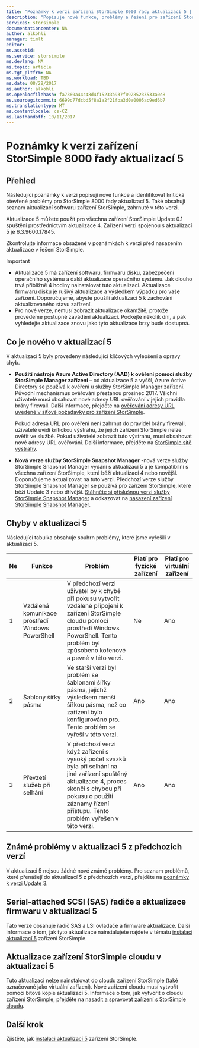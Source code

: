 ```yaml
---
title: "Poznámky k verzi zařízení StorSimple 8000 řady aktualizací 5 | Microsoft Docs"
description: "Popisuje nové funkce, problémy a řešení pro zařízení StorSimple 8000 řady aktualizací 5."
services: storsimple
documentationcenter: NA
author: alkohli
manager: timlt
editor: 
ms.assetid: 
ms.service: storsimple
ms.devlang: NA
ms.topic: article
ms.tgt_pltfrm: NA
ms.workload: TBD
ms.date: 08/28/2017
ms.author: alkohli
ms.openlocfilehash: fa7360a44c48d4f15233b937f09285233533a0e8
ms.sourcegitcommit: 6699c77dcbd5f8a1a2f21fba3d0a0005ac9ed6b7
ms.translationtype: MT
ms.contentlocale: cs-CZ
ms.lasthandoff: 10/11/2017
---
```

# <a name="storsimple-8000-series-update-5-release-notes"></a>Poznámky k verzi zařízení StorSimple 8000 řady aktualizací 5

## <a name="overview"></a>Přehled

Následující poznámky k verzi popisují nové funkce a identifikovat kritická otevřené problémy pro StorSimple 8000 řady aktualizací 5. Také obsahují seznam aktualizací softwaru zařízení StorSimple, zahrnuté v této verzi.

Aktualizace 5 můžete použít pro všechna zařízení StorSimple Update 0.1 spuštění prostřednictvím aktualizace 4. Zařízení verzi spojenou s aktualizací 5 je 6.3.9600.17845.

Zkontrolujte informace obsažené v poznámkách k verzi před nasazením aktualizace v řešení StorSimple.

> [!IMPORTANT]
> * Aktualizace 5 má zařízení softwaru, firmwaru disku, zabezpečení operačního systému a další aktualizace operačního systému. Jak dlouho trvá přibližně 4 hodiny nainstalovat tuto aktualizaci. Aktualizace firmwaru disku je rušivý aktualizace a výsledkem výpadku pro vaše zařízení. Doporučujeme, abyste použili aktualizaci 5 k zachování aktualizovaného stavu zařízení.
> * Pro nové verze, nemusí zobrazit aktualizace okamžitě, protože provedeme postupné zavádění aktualizací. Počkejte několik dní, a pak vyhledejte aktualizace znovu jako tyto aktualizace brzy bude dostupná.

## <a name="whats-new-in-update-5"></a>Co je nového v aktualizací 5

V aktualizaci 5 byly provedeny následující klíčových vylepšení a opravy chyb.

* **Použití nástroje Azure Active Directory (AAD) k ověření pomocí služby StorSimple Manager zařízení** – od aktualizace 5 a vyšší, Azure Active Directory se používá k ověření u služby StorSimple Manager zařízení. Původní mechanismus ověřování přestanou prosinec 2017. Všichni uživatelé musí obsahovat nové adresy URL ověřování v jejich pravidla brány firewall. Další informace, přejděte na [ověřování adresy URL uvedené v síťové požadavky pro zařízení StorSimple](storsimple-8000-system-requirements.md#url-patterns-for-azure-portal).

    Pokud adresa URL pro ověření není zahrnut do pravidel brány firewall, uživatelé uvidí kritickou výstrahu, že jejich zařízení StorSimple nelze ověřit ve službě. Pokud uživatelé zobrazit tuto výstrahu, musí obsahovat nové adresy URL ověřování. Další informace, přejděte na [StorSimple sítě výstrahy](storsimple-8000-manage-alerts.md#networking-alerts).

* **Nová verze služby StorSimple Snapshot Manager** -nová verze služby StorSimple Snapshot Manager vydání s aktualizací 5 a je kompatibilní s všechna zařízení StorSimple, která běží aktualizací 4 nebo novější. Doporučujeme aktualizovat na tuto verzi. Předchozí verze služby StorSimple Snapshot Manager se používá pro zařízení StorSimple, které běží Update 3 nebo dřívější. [Stáhněte si příslušnou verzi služby StorSimple Snapshot Manager](https://www.microsoft.com/en-us/download/details.aspx?id=44220) a odkazovat na [nasazení zařízení StorSimple Snapshot Manager](storsimple-snapshot-manager-deployment.md).


## <a name="issues-fixed-in-update-5"></a>Chyby v aktualizaci 5

Následující tabulka obsahuje souhrn problémy, které jsme vyřešili v aktualizací 5.

| Ne | Funkce | Problém | Platí pro fyzické zařízení | Platí pro virtuální zařízení |
| --- | --- | --- | --- | --- |
| 1 |Vzdálená komunikace prostředí Windows PowerShell |V předchozí verzi uživatel by k chybě při pokusu vytvořit vzdálené připojení k zařízení StorSimple cloudu pomocí prostředí Windows PowerShell. Tento problém byl způsobeno kořenové a pevné v této verzi. |Ne |Ano |
| 2 |Šablony šířky pásma |Ve starší verzi byl problém se šablonami šířky pásma, jejichž výsledkem menší šířkou pásma, než co zařízení bylo konfigurováno pro. Tento problém se vyřeší v této verzi. |Ano |Ano |
| 3 |Převzetí služeb při selhání |V předchozí verzi když zařízení s vysoký počet svazků byla při selhání na jiné zařízení spuštěný aktualizace 4, proces skončí s chybou při pokusu o použití záznamy řízení přístupu. Tento problém vyřešen v této verzi. |Ano |Ano |



## <a name="known-issues-in-update-5-from-previous-releases"></a>Známé problémy v aktualizaci 5 z předchozích verzí

V aktualizaci 5 nejsou žádné nové známé problémy. Pro seznam problémů, které přenášejí do aktualizací 5 z předchozích verzí, přejděte na [poznámky k verzi Update 3](storsimple-update3-release-notes.md#known-issues-in-update-3).

## <a name="serial-attached-scsi-sas-controller-and-firmware-updates-in-update-5"></a>Serial-attached SCSI (SAS) řadiče a aktualizace firmwaru v aktualizací 5

Tato verze obsahuje řadič SAS a LSI ovladače a firmware aktualizace. Další informace o tom, jak tyto aktualizace nainstalujete najdete v tématu [instalaci aktualizací 5](storsimple-8000-install-update-5.md) zařízení StorSimple.

## <a name="storsimple-cloud-appliance-updates-in-update-5"></a>Aktualizace zařízení StorSimple cloudu v aktualizací 5

Tuto aktualizaci nelze nainstalovat do cloudu zařízení StorSimple (také označované jako virtuální zařízení). Nové zařízení cloudu musí vytvořit pomocí bitové kopie aktualizací 5. Informace o tom, jak vytvořit o cloudu zařízení StorSimple, přejděte na [nasadit a spravovat zařízení s StorSimple cloudu](storsimple-8000-cloud-appliance-u2.md).

## <a name="next-step"></a>Další krok

Zjistěte, jak [instalaci aktualizací 5](storsimple-8000-install-update-5.md) zařízení StorSimple.

